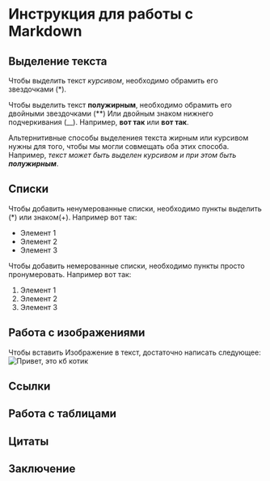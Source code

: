 # Инструкция для работы с Markdown

## Выделение текста 

Чтобы выделить текст *курсивом*, необходимо обрамить его звездочками (*).

Чтобы выделить текст **полужирным**, необходимо обрамить его двойными звездочками (**) Или двойным знаком нижнего подчеркивания (__). Например, **вот так** или __вот так__.

Альтернитивные способы выделениея текста жирным или курсивом нужны для того, чтобы мы могли совмещать оба этих способа. Например, _текст может быть выделен курсивом и при этом быть **полужирным**_.

## Списки

Чтобы добавить ненумерованные списки, необходимо пункты выделить (*) или знаком(+). Например вот так:
* Элемент 1
* Элемент 2
* Элемент 3

Чтобы добавить немерованные списки, необходимо пункты просто пронумеровать.
Например вот так:
1. Элемент 1
2. Элемент 2
3. Элемент 3

## Работа с изображениями 

Чтобы вставить Изображение в текст, достаточно написать следующее:
![Привет, это кб котик](kot.jpeg.jpg)

## Ссылки

## Работа с таблицами

## Цитаты 

## Заключение